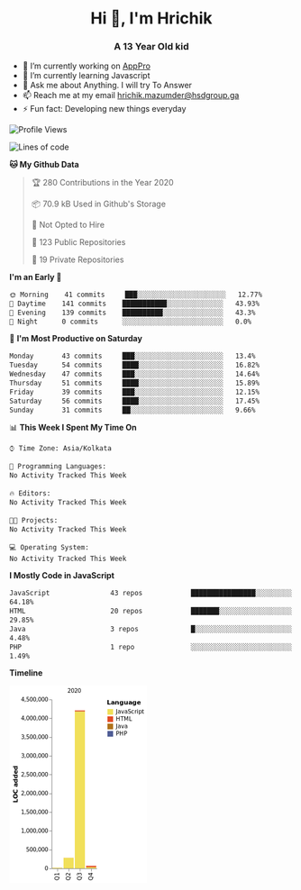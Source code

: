 <h1 align="center">Hi 👋, I'm Hrichik</h1>
<h3 align="center">A 13 Year Old kid</h3>


- 🔭 I’m currently working on [AppPro](https://apppro.in)
- 🌱 I’m currently learning Javascript
- 💬 Ask me about Anything. I will try To Answer
- 📫 Reach me at my email hrichik.mazumder@hsdgroup.ga
- ⚡ Fun fact: Developing new things everyday

<!--START_SECTION:waka-->
![Profile Views](http://img.shields.io/badge/Profile%20Views-15-blue)

![Lines of code](https://img.shields.io/badge/From%20Hello%20World%20I%27ve%20Written-4.2%20million%20lines%20of%20code-blue)

**🐱 My Github Data** 

> 🏆 280 Contributions in the Year 2020
 > 
> 📦 70.9 kB Used in Github's Storage 
 > 
> 🚫 Not Opted to Hire
 > 
> 📜 123 Public Repositories
 > 
> 🔑 19 Private Repositories 

**I'm an Early 🐤** 

```text
🌞 Morning    41 commits     ███░░░░░░░░░░░░░░░░░░░░░░   12.77% 
🌆 Daytime    141 commits    ███████████░░░░░░░░░░░░░░   43.93% 
🌃 Evening    139 commits    ██████████░░░░░░░░░░░░░░░   43.3% 
🌙 Night      0 commits      ░░░░░░░░░░░░░░░░░░░░░░░░░   0.0%

```
📅 **I'm Most Productive on Saturday** 

```text
Monday       43 commits     ███░░░░░░░░░░░░░░░░░░░░░░   13.4% 
Tuesday      54 commits     ████░░░░░░░░░░░░░░░░░░░░░   16.82% 
Wednesday    47 commits     ███░░░░░░░░░░░░░░░░░░░░░░   14.64% 
Thursday     51 commits     ████░░░░░░░░░░░░░░░░░░░░░   15.89% 
Friday       39 commits     ███░░░░░░░░░░░░░░░░░░░░░░   12.15% 
Saturday     56 commits     ████░░░░░░░░░░░░░░░░░░░░░   17.45% 
Sunday       31 commits     ██░░░░░░░░░░░░░░░░░░░░░░░   9.66%

```


📊 **This Week I Spent My Time On** 

```text
⌚︎ Time Zone: Asia/Kolkata

💬 Programming Languages: 
No Activity Tracked This Week

🔥 Editors: 
No Activity Tracked This Week

🐱‍💻 Projects: 
No Activity Tracked This Week

💻 Operating System: 
No Activity Tracked This Week

```

**I Mostly Code in JavaScript** 

```text
JavaScript               43 repos            ████████████████░░░░░░░░░   64.18% 
HTML                     20 repos            ███████░░░░░░░░░░░░░░░░░░   29.85% 
Java                     3 repos             █░░░░░░░░░░░░░░░░░░░░░░░░   4.48% 
PHP                      1 repo              ░░░░░░░░░░░░░░░░░░░░░░░░░   1.49%

```


**Timeline**

![Chart not found](https://github.com/hrichiksite/hrichiksite/blob/master/charts/bar_graph.png) 


<!--END_SECTION:waka-->
